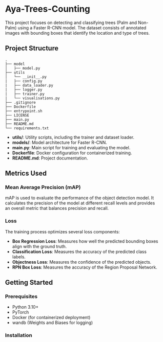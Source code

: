 # Aya-Trees-Counting

This project focuses on detecting and classifying trees (Palm and Non-Palm) using a Faster R-CNN model. The dataset consists of annotated images with bounding boxes that identify the location and type of trees.

## Project Structure
```
.
├── model
│   ├── model.py
├── utils
│   └── __init__.py
|   ├── config.py
|   ├── data_loader.py
|   ├── logger.py
|   ├── trainer.py
|   └── visualisations.py
├── .gitignore
├── Dockerfile
├── entrypoint.sh
├── LICENSE
├── main.py
├── README.md
└── requirements.txt
```


- **utils/**: Utility scripts, including the trainer and dataset loader.
- **models/**: Model architecture for Faster R-CNN.
- **main.py**: Main script for training and evaluating the model.
- **Dockerfile**: Docker configuration for containerized training.
- **README.md**: Project documentation.

## Metrics Used

### Mean Average Precision (mAP)
mAP is used to evaluate the performance of the object detection model. It calculates the precision of the model at different recall levels and provides an overall metric that balances precision and recall.

### Loss
The training process optimizes several loss components:
- **Box Regression Loss**: Measures how well the predicted bounding boxes align with the ground truth.
- **Classification Loss**: Measures the accuracy of the predicted class labels.
- **Objectness Loss**: Measures the confidence of the predicted objects.
- **RPN Box Loss**: Measures the accuracy of the Region Proposal Network.


## Getting Started

### Prerequisites
- Python 3.10+
- PyTorch
- Docker (for containerized deployment)
- wandb (Weights and Biases for logging)

### Installation


